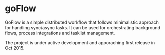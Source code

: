 # goFlow
GoFlow is a simple distributed workflow that follows minimalistic approach for handling sync/async tasks. It can be used for orchestrating background flows, process integrations and tasklist management.  

The project is under active development and  apporaching first release in Oct 2015.

 
